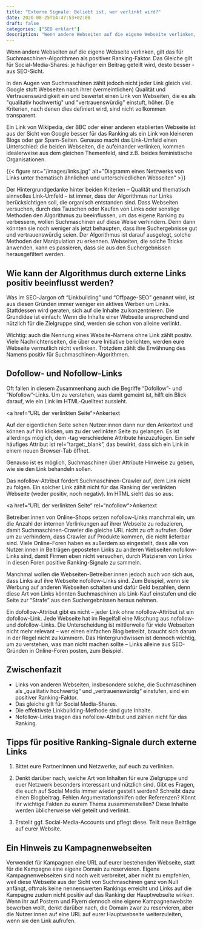 ```yaml
---
title: "Externe Signale: Beliebt ist, wer verlinkt wird?"
date: 2020-08-25T14:47:53+02:00
draft: false
categories: ["SEO erklärt"]
description: "Wenn andere Webseiten auf die eigene Webseite verlinken, gilt das für Suchmaschinen als positiver Ranking-Faktor. Dieser Text erklärt den Algorithmus genauer und gibt Tipps."
---
```

Wenn andere Webseiten auf die eigene Webseite verlinken, gilt das für Suchmaschinen-Algorithmen als positiver Ranking-Faktor. Das Gleiche gilt für Social-Media-Shares: je häufiger ein Beitrag geteilt wird, desto besser - aus SEO-Sicht.

In den Augen von Suchmaschinen zählt jedoch nicht jeder Link gleich viel. Google stuft Webseiten nach ihrer (vermeintlichen) Qualität und Vertrauenswürdigkeit ein und bewertet einen Link von Webseiten, die es als "qualitativ hochwertig" und "vertrauenswürdig" einstuft, höher. Die Kriterien, nach denen dies definiert wird, sind nicht vollkommen transparent.

Ein Link von Wikipedia, der BBC oder einer anderen etablierten Webseite ist aus der Sicht von Google besser für das Ranking als ein Link von kleineren Blogs oder gar Spam-Seiten. Genauso macht das Link-Umfeld einen Unterschied: die beiden Webseiten, die aufeinander verlinken, kommen idealerweise aus dem gleichen Themenfeld, sind z.B. beides feministische Organisationen.

{{< figure src="/images/links.jpg" alt="Diagramm eines Netzwerks von Links unter thematisch ähnlichen und unterschiedlichen Webseiten" >}}

Der Hintergrundgedanke hinter beiden Kriterien – Qualität und thematisch sinnvolles Link-Umfeld – ist immer, dass der Algorithmus nur Links berücksichtigen soll, die organisch entstanden sind. Dass Webseiten versuchen, durch das Tauschen oder Kaufen von Links oder sonstige Methoden den Algorithmus zu beeinflussen, um das eigene Ranking zu verbessern, wollen Suchmaschinen auf diese Weise verhindern. Denn dann könnten sie noch weniger als jetzt behaupten, dass ihre Suchergebnisse gut und vertrauenswürdig seien. Der Algorithmus ist darauf ausgelegt, solche Methoden der Manipulation zu erkennen. Webseiten, die solche Tricks anwenden, kann es passieren, dass sie aus den Suchergebnissen herausgefiltert werden.

## Wie kann der Algorithmus durch externe Links positiv beeinflusst werden?

Was im SEO-Jargon oft “Linkbuilding” und “Offpage-SEO” genannt wird, ist aus diesen Gründen immer weniger ein aktives Werben um Links. Stattdessen wird geraten, sich auf die Inhalte zu konzentrieren. Die Grundidee ist einfach: Wenn die Inhalte einer Webseite ansprechend und nützlich für die Zielgruppe sind, werden sie schon von alleine verlinkt.

Wichtig: auch die Nennung eines Website-Namens ohne Link zählt positiv. Viele Nachrichtenseiten, die über eure Initiative berichten, werden eure Webseite vermutlich nicht verlinken. Trotzdem zählt die Erwähnung des Namens positiv für Suchmaschinen-Algorithmen.

## Dofollow- und Nofollow-Links

Oft fallen in diesem Zusammenhang auch die Begriffe “Dofollow”- und “Nofollow”-Links. Um zu verstehen, was damit gemeint ist, hilft ein Blick darauf, wie ein Link im HTML-Quelltext aussieht.

  <a href=“URL der verlinkten Seite“>Ankertext</a>

Auf der eigentlichen Seite sehen Nutzer:innen dann nur den Ankertext und können auf ihn klicken, um zu der verlinkten Seite zu gelangen. Es ist allerdings möglich, dem <a>-tag verschiedene Attribute hinzuzufügen. Ein sehr häufiges Attribut ist rel=”target:_blank”, das bewirkt, dass sich ein Link in einem neuen Browser-Tab öffnet.

Genauso ist es möglich, Suchmaschinen über Attribute Hinweise zu geben, wie sie den Link behandeln sollen.

Das nofollow-Attribut fordert Suchmaschinen-Crawler auf, dem Link nicht zu folgen. Ein solcher Link zählt nicht für das Ranking der verlinkten Webseite (weder positiv, noch negativ). Im HTML sieht das so aus:

  <a href=“URL der verlinkten Seite“ rel=“nofollow“>Ankertext</a>

Betreiber:innen von Online-Shops setzen nofollow-Links manchmal ein, um die Anzahl der internen Verlinkungen auf ihrer Webseite zu reduzieren, damit Suchmaschinen-Crawler die gleiche URL nicht zu oft aufrufen. Oder um zu verhindern, dass Crawler auf Produkte kommen, die nicht lieferbar sind. Viele Online-Foren haben es außerdem so eingestellt, dass alle von Nutzer:innen in Beiträgen geposteten Links zu anderen Webseiten nofollow-Links sind, damit Firmen eben nicht versuchen, durch Platzieren von Links in diesen Foren positive Ranking-Signale zu sammeln.

Manchmal wollen die Webseiten-Betreiber:innen jedoch auch von sich aus, dass Links auf ihre Webseite nofollow-Links sind. Zum Beispiel, wenn sie Werbung auf anderen Webseiten schalten und dafür Geld bezahlen, denn diese Art von Links könnten Suchmaschinen als Link-Kauf einstufen und die Seite zur “Strafe” aus den Suchergebnissen heraus nehmen.

Ein dofollow-Attribut gibt es nicht – jeder Link ohne nofollow-Attribut ist ein dofollow-Link. Jede Webseite hat im Regelfall eine Mischung aus nofollow- und dofollow-Links. Die Unterscheidung ist mittlerweile für viele Webseiten nicht mehr relevant – wer einen einfachen Blog betreibt, braucht sich darum in der Regel nicht zu kümmern. Das Hintergrundwissen ist dennoch wichtig, um zu verstehen, was man nicht machen sollte – Links alleine aus SEO-Gründen in Online-Foren posten, zum Beispiel.

## Zwischenfazit

- Links von anderen Webseiten, insbesondere solche, die Suchmaschinen als „qualitativ hochwertig“ und „vertrauenswürdig“ einstufen, sind ein positiver Ranking-Faktor.
- Das gleiche gilt für Social Media-Shares.
- Die effektivste Linkbuilding-Methode sind gute Inhalte.
- Nofollow-Links tragen das nofollow-Attribut und zählen nicht für das Ranking.

## Tipps für positive Ranking-Signale durch externe Links

1. Bittet eure Partner:innen und Netzwerke, auf euch zu verlinken.

2. Denkt darüber nach, welche Art von Inhalten für eure Zielgruppe und euer Netzwerk besonders interessant und nützlich sind. Gibt es Fragen, die euch auf Social Media immer wieder gestellt werden? Schreibt dazu einen Blogbeitrag. Fehlen Argumentationshilfen oder Referenzen? Könnt ihr wichtige Fakten zu eurem Thema zusammenstellen? Diese Inhalte werden üblicherweise viel geteilt und verlinkt.

3. Erstellt ggf. Social-Media-Accounts und pflegt diese. Teilt neue Beiträge auf eurer Website.

## Ein Hinweis zu Kampagnenwebseiten

Verwendet für Kampagnen eine URL auf eurer bestehenden Webseite, statt für die Kampagne eine eigene Domain zu reservieren. Eigene Kampagnenwebseiten sind noch weit verbreitet, aber nicht zu empfehlen, weil diese Webseite aus der Sicht von Suchmaschinen ganz von Null anfängt, oftmals keine nennenswerten Rankings erreicht und Links auf die Kampagne zudem nicht positiv auf das Ranking der Hauptwebseite wirken. Wenn ihr auf Postern und Flyern dennoch eine eigene Kampagnenwebsite bewerben wollt, denkt darüber nach, die Domain zwar zu reservieren, aber die Nutzer:innen auf eine URL auf eurer Hauptwebseite weiterzuleiten, wenn sie den Link aufrufen.
